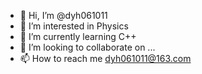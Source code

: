- 👋 Hi, I’m @dyh061011
- 👀 I’m interested in Physics
- 🌱 I’m currently learning C++
- 💞️ I’m looking to collaborate on ...
- 📫 How to reach me dyh061011@163.com

<!---
dyh061011/dyh061011 is a ✨ special ✨ repository because its `README.md` (this file) appears on your GitHub profile.
You can click the Preview link to take a look at your changes.
--->
